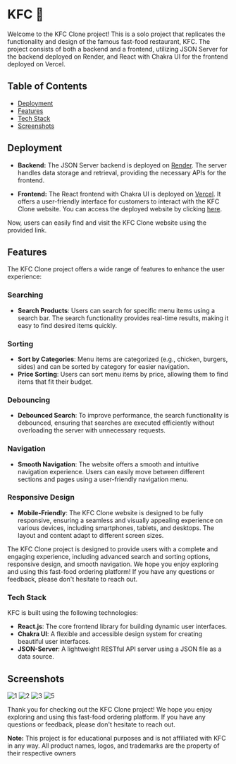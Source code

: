 # KFC  🍟


Welcome to the KFC Clone project! This is a solo project that replicates the functionality and design of the famous fast-food restaurant, KFC. The project consists of both a backend and a frontend, utilizing JSON Server for the backend deployed on Render, and React with Chakra UI for the frontend deployed on Vercel.



## Table of Contents
- [Deployment](#deployment)
- [Features](#features)
- [Tech Stack](#tech-stack)
- [Screenshots](#screenshots)


## Deployment

- **Backend:** The JSON Server backend is deployed on [Render](https://kfc-2yef.onrender.com/). The server handles data storage and retrieval, providing the necessary APIs for the frontend.

- **Frontend:** The React frontend with Chakra UI is deployed on [Vercel](https://dc-kfc.vercel.app/). It offers a user-friendly interface for customers to interact with the KFC Clone website. You can access the deployed website by clicking [here](https://dc-kfc.vercel.app/).

Now, users can easily find and visit the KFC Clone website using the provided link.



## Features

The KFC Clone project offers a wide range of features to enhance the user experience:

### Searching
- **Search Products**: Users can search for specific menu items using a search bar. The search functionality provides real-time results, making it easy to find desired items quickly.

### Sorting
- **Sort by Categories**: Menu items are categorized (e.g., chicken, burgers, sides) and can be sorted by category for easier navigation.
- **Price Sorting**: Users can sort menu items by price, allowing them to find items that fit their budget.

### Debouncing
- **Debounced Search**: To improve performance, the search functionality is debounced, ensuring that searches are executed efficiently without overloading the server with unnecessary requests.

### Navigation
- **Smooth Navigation**: The website offers a smooth and intuitive navigation experience. Users can easily move between different sections and pages using a user-friendly navigation menu.

### Responsive Design
- **Mobile-Friendly**: The KFC Clone website is designed to be fully responsive, ensuring a seamless and visually appealing experience on various devices, including smartphones, tablets, and desktops. The layout and content adapt to different screen sizes.
  

The KFC Clone project is designed to provide users with a complete and engaging experience, including advanced search and sorting options, responsive design, and smooth navigation. We hope you enjoy exploring and using this fast-food ordering platform! If you have any questions or feedback, please don't hesitate to reach out.

### Tech Stack

KFC is built using the following technologies:

- **React.js**: The core frontend library for building dynamic user interfaces.
- **Chakra UI**: A flexible and accessible design system for creating beautiful user interfaces.
- **JSON-Server**: A lightweight RESTful API server using a JSON file as a data source.



## Screenshots
![1](https://github.com/divyam751/kfc/assets/125983433/23e63fa8-7d58-4335-8c16-2d949ed573f9)
![2](https://github.com/divyam751/kfc/assets/125983433/b12e16d2-2175-46af-989d-6260907ccde4)
![3](https://github.com/divyam751/kfc/assets/125983433/9f23cb96-a352-4c10-bb22-e7a63676ce52)
![5](https://github.com/divyam751/kfc/assets/125983433/9d3087a2-02d3-4bae-83bc-c7604e532ad2)




Thank you for checking out the KFC Clone project! We hope you enjoy exploring and using this fast-food ordering platform. If you have any questions or feedback, please don't hesitate to reach out.

**Note:** This project is for educational purposes and is not affiliated with KFC in any way. All product names, logos, and trademarks are the property of their respective owners
